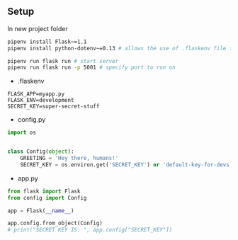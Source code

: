 ## Setup

In new project folder

```bash
pipenv install Flask~=1.1 
pipenv install python-dotenv~=0.13 # allows the use of .flaskenv file for enverionment variables
```

```bash
pipenv run flask run # start server
pipenv run flask run -p 5001 # specify port to run on
```
- .flaskenv
```
FLASK_APP=myapp.py
FLASK_ENV=development
SECRET_KEY=super-secret-stuff
```


- config.py
```python
import os


class Config(object):
    GREETING = 'Hey there, humans!'
    SECRET_KEY = os.environ.get('SECRET_KEY') or 'default-key-for-devs'

```


- app.py

```python
from flask import Flask
from config import Config

app = Flask(__name__)

app.config.from_object(Config)
# print("SECRET KEY IS: ", app.config["SECRET_KEY"])


```
